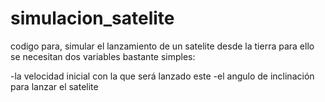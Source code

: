 # simulacion_satelite
codigo para, simular el lanzamiento de un satelite desde la tierra
para ello se necesitan dos variables bastante simples:

  -la velocidad inicial con la que será lanzado este
  -el angulo de inclinación para lanzar el satelite

